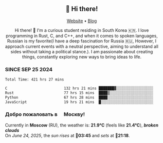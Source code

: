 <h2 align="center">👋 Hi there!</h2>
<p align="center">
  <a href="https://urdekcah.ru">Website</a> •
  <a href="https://urdekcah.blog">Blog</a>
</p>

<p align="center">
  Hi there! 👋 I'm a curious student residing in South Korea 🇰🇷. I love programming in Rust, C, and C++, and when it comes to spoken languages, Russian is my favorite(I have a deep fascination for Russia 🇷🇺, However, I approach current events with a neutral perspective, aiming to understand all sides without taking a political stance.). I am passionate about creating things, constantly exploring new ways to bring ideas to life.
</p>

### SINCE SEP 25 2024
<!--START_SECTION:waka-->
<!--LAST_WAKA_UPDATE:2025-06-23 18:09:48-->
```txt
Total Time: 421 hrs 27 mins

C                          132 hrs 21 mins ███████▓░░░░░░░░░░░░░░░░░   30.55 %
Rust                       77 hrs 15 mins  ████▒░░░░░░░░░░░░░░░░░░░░   17.83 %
Python                     67 hrs 28 mins  ████░░░░░░░░░░░░░░░░░░░░░   15.57 %
JavaScript                 19 hrs 21 mins  █░░░░░░░░░░░░░░░░░░░░░░░░   04.47 %
```
<!--END_SECTION:waka-->

<h3>Добро пожаловать в <img src="https://cdn-icons-png.flaticon.com/512/197/197408.png" width="13"/> Москву!</h3>

<!--START_SECTION:weather:moscow-->
<!--LAST_WEATHER_UPDATE:2025-06-24 12:12:24-->
Currently in **Moscow** (RU), the weather is: **21.9°C** (feels like **21.4°C**), ***broken clouds***<br/>
On *June 24, 2025*, the *sun rises* at 🌅**03:45** and *sets* at 🌇**21:18**.
<!--END_SECTION:weather-->
